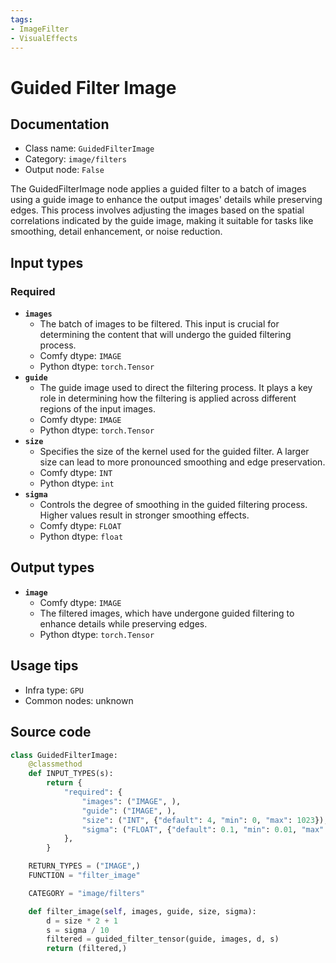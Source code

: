 ```yaml
---
tags:
- ImageFilter
- VisualEffects
---
```


# Guided Filter Image
## Documentation
- Class name: `GuidedFilterImage`
- Category: `image/filters`
- Output node: `False`

The GuidedFilterImage node applies a guided filter to a batch of images using a guide image to enhance the output images' details while preserving edges. This process involves adjusting the images based on the spatial correlations indicated by the guide image, making it suitable for tasks like smoothing, detail enhancement, or noise reduction.
## Input types
### Required
- **`images`**
    - The batch of images to be filtered. This input is crucial for determining the content that will undergo the guided filtering process.
    - Comfy dtype: `IMAGE`
    - Python dtype: `torch.Tensor`
- **`guide`**
    - The guide image used to direct the filtering process. It plays a key role in determining how the filtering is applied across different regions of the input images.
    - Comfy dtype: `IMAGE`
    - Python dtype: `torch.Tensor`
- **`size`**
    - Specifies the size of the kernel used for the guided filter. A larger size can lead to more pronounced smoothing and edge preservation.
    - Comfy dtype: `INT`
    - Python dtype: `int`
- **`sigma`**
    - Controls the degree of smoothing in the guided filtering process. Higher values result in stronger smoothing effects.
    - Comfy dtype: `FLOAT`
    - Python dtype: `float`
## Output types
- **`image`**
    - Comfy dtype: `IMAGE`
    - The filtered images, which have undergone guided filtering to enhance details while preserving edges.
    - Python dtype: `torch.Tensor`
## Usage tips
- Infra type: `GPU`
- Common nodes: unknown


## Source code
```python
class GuidedFilterImage:
    @classmethod
    def INPUT_TYPES(s):
        return {
            "required": {
                "images": ("IMAGE", ),
                "guide": ("IMAGE", ),
                "size": ("INT", {"default": 4, "min": 0, "max": 1023}),
                "sigma": ("FLOAT", {"default": 0.1, "min": 0.01, "max": 100.0, "step": 0.01}),
            },
        }

    RETURN_TYPES = ("IMAGE",)
    FUNCTION = "filter_image"

    CATEGORY = "image/filters"

    def filter_image(self, images, guide, size, sigma):
        d = size * 2 + 1
        s = sigma / 10
        filtered = guided_filter_tensor(guide, images, d, s)
        return (filtered,)

```
